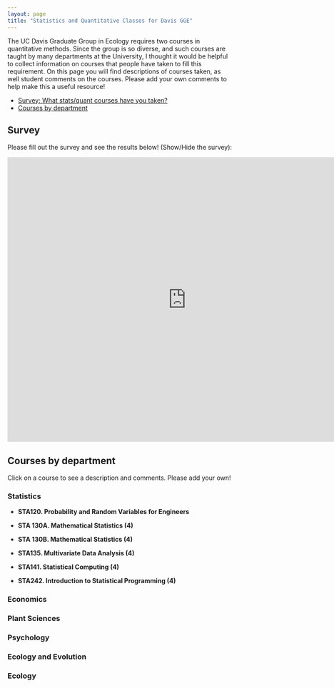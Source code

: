 ```yaml
---
layout: page
title: "Statistics and Quantitative Classes for Davis GGE"
---
```


The UC Davis Graduate Group in Ecology requires two courses in quantitative methods.  Since the group is so diverse, and such courses are taught by many departments at the University, I thought it would be helpful to collect information on courses that people have taken to fill this requirement.  On this page you will find descriptions of courses taken, as well student comments on the courses.  Please add your own comments to help make this a useful resource!

 - [Survey: What stats/quant courses have you taken?](#survey)
 - [Courses by department](#courses-by-department)

## Survey ##

Please fill out the survey and see the results below! <a onclick="showhide('Survey');">(Show/Hide the survey)</a>:

<div id="Survey" style="display:block;">

<iframe src="https://docs.google.com/spreadsheet/embeddedform?formkey=dExUVXJoektTQ3MyX25sa0RFN1B2clE6MQ", width="800" height="639" frameborder="0" marginheight="0" marginwidth="0"></iframe>

<script src="https://docs.google.com/spreadsheet/gpub?url=http%3A%2F%2Fc2uqrpk8i3mtdu59snfsfm39744dvv9u-ss-opensocial.googleusercontent.com%2Fgadgets%2Fifr%3Fup_title%26up_minvalue%26up_maxvalue%26up_showvaluelabels%3D1%26up_showcategorylabels%3D1%26up_vertical%3D0%26up_stacked%3D0%26up_legend%3Dright%26up__table_query_url%3Dhttps%253A%252F%252Fdocs.google.com%252Fspreadsheet%252Ftq%253Frange%253DA2%25253AB8%2526key%253D0Anp1a9ooFRwOdExUVXJoektTQ3MyX25sa0RFN1B2clE%2526gid%253D3%2526pub%253D1%26url%3Dhttp%253A%252F%252Fwww.google.com%252Fig%252Fmodules%252Fimage-bar-chart.xml%26spreadsheets%3Dspreadsheets&height=320&width=450"></script>

</div>

## Courses by department ##

Click on a course to see a description and comments.  Please add your own!

### Statistics

- <a onclick="showhide('STA120');">**STA120. Probability and Random Variables for Engineers**</a>

  <iframe width="600" height="800" src="/statsclasses/STA120.html" id="STA120" frameborder="0" scrolling="no" allowtransparency="true" style="display:none;"></iframe>
        
- <a onclick="showhide('STA130A');">**STA 130A. Mathematical Statistics (4)**</a>

  <iframe width="600" height="800" src="/statsclasses/STA130A.html" id="STA130B" frameborder="0" scrolling="no" allowtransparency="true" style="display:none;"></iframe>

- <a onclick="showhide('STA130B');">**STA 130B. Mathematical Statistics (4)**</a>

  <iframe width="600" height="800" src="/statsclasses/STA130B.html" id="STA130B" frameborder="0" scrolling="no" allowtransparency="true" style="display:none;"></iframe>

- <a onclick="showhide('STA135');">**STA135. Multivariate Data Analysis (4)**</a>

  <iframe width="600" height="800" src="/statsclasses/STA135.html" id="STA135" frameborder="0" scrolling="no" allowtransparency="true" style="display:none;"></iframe>

- <a onclick="showhide('STA141');">**STA141. Statistical Computing (4)**</a>

  <iframe width="600" height="800" src="/statsclasses/STA141.html" id="STA141" frameborder="0" scrolling="no" allowtransparency="true" style="display:none;"></iframe>

- <a onclick="showhide('STA242');">**STA242. Introduction to Statistical Programming (4)**</a>

  <iframe width="600" height="800" src="/statsclasses/STA242.html" id="STA242" frameborder="0" scrolling="no" allowtransparency="true" style="display:none;"></iframe>

### Economics ###


### Plant Sciences ###


### Psychology ###


### Ecology and Evolution ###


### Ecology ###








